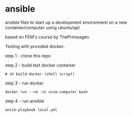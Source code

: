 # ansible
ansible files to start up a development environment on a new container/computer using ubuntu/apt

based on FEM's course by ThePrimeagen 

Testing with provided docker:

step 1 - clone this repo

step 2 - build test docker container

```
# sh build-docker (shell script)

```

step 3 - run docker

`docker run --rm -it nvim-computer bash`

step 4 - run ansible

`ansib-playbook local.yml`
